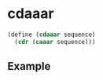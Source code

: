 # cdaaar
```scheme
(define (cdaaar sequence)
  (cdr (caaar sequence)))
```

## Example
```scheme

```
